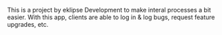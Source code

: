 This is a project by eklipse Development to make interal processes a bit easier. With this app, clients are able to log in & log bugs, request feature upgrades, etc.
